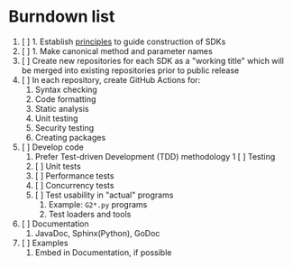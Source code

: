 # Burndown list

1. [ ] 1. Establish [principles](principles.md) to guide construction of SDKs
1. [ ] 1. Make canonical method and parameter names
1. [ ] Create new repositories for each SDK as a "working title" which will be merged into existing repositories prior to public release
1. [ ] In each repository, create GitHub Actions for:
    1. Syntax checking
    1. Code formatting
    1. Static analysis
    1. Unit testing
    1. Security testing
    1. Creating packages
1. [ ] Develop code
    1. Prefer Test-driven Development (TDD) methodology
1 [ ] Testing
    1. [ ] Unit tests
    1. [ ] Performance tests
    1. [ ] Concurrency tests
    1. [ ] Test usability in "actual" programs
        1. Example: `G2*.py` programs
        1. Test loaders and tools
1. [ ] Documentation
    1. JavaDoc, Sphinx(Python), GoDoc
1. [ ] Examples
    1. Embed in Documentation, if possible
